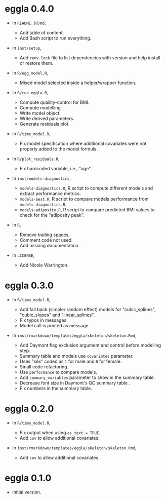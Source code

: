 # eggla 0.4.0

* In `README.(R)md`,
    + Add table of content.
    + Add Bash script to run everything.

* In `inst/setup`,
    + Add `renv.lock` file to list dependencies with version and help install or restore them.

* In `R/egg_model.R`,
    + Mixed model selected inside a helper/wrapper function.

* In `R/run_eggla.R`,
    + Compute quaility-control for BMI.
    + Compute modelling.
    + Write model object.
    + Write derived parameters.
    + Generate residuals plot.

* In `R/time_model.R`,
    + Fix model specification where additional covariates were not properly added to the model formula.

* In `R/plot_residuals.R`,
    + Fix hardcoded variable, i.e., "age".

* In `inst/models-diagnostics`,
    + `models-diagnostics.R`, R script to compute different models and extract performance metrics.
    + `models-best.R`, R script to compare models performance from `models-diagnostics.R`.
    + `models-adiposity.R`, R script to compare predicted BMI values to check for the "adiposity peak".

* In `R`,
    + Remove trailing spaces.
    + Comment code not used.
    + Add missing documentation.

* In `LICENSE`,
    + Add Nicole Warrington.

# eggla 0.3.0

* In `R/time_model.R`,
    + Add fall back (simpler random effect) models for "cubic_splines", "cubic_slopes" and "linear_splines".
    + Fix typos in messages.
    + Model call is printed as message.

* In `inst/rmarkdown/templates/eggla/skeleton/skeleton.Rmd`,
    + Add Daymont flag exclusion argument and control before modelling step.
    + Summary table and models use `covariates` parameter.
    + Uses "sex" coded as `1` for male and `0` for female.
    + Small code refactoring.
    + Use `performance` to compare models.
    + Add `summary_variables` parameter to show in the summary table.
    + Decrease font size in Daymont's QC summary table .
    + Fix numbers in the summary table.

# eggla 0.2.0

* In `R/time_model.R`,
    + Fix output when using `as_text = TRUE`.
    + Add `cov` to allow additional covariates.

* In `inst/rmarkdown/templates/eggla/skeleton/skeleton.Rmd`,
    + Add `cov` to allow additional covariates.

# eggla 0.1.0

* Initial version.

